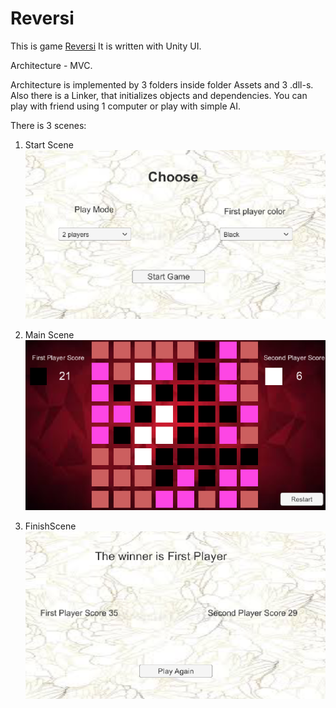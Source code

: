 # Reversi

This is game [Reversi](https://en.wikipedia.org/wiki/Reversi) 
It is written with Unity UI.

Architecture - MVC.

Architecture is implemented by 3 folders inside folder Assets and 3 .dll-s. Also there is a Linker, that initializes objects and dependencies.
You can play with friend using 1 computer or play with simple AI.

There is 3 scenes:
1. Start Scene<br/>
![Start scene](https://github.com/OlesiaPashko/Reversi/blob/master/StartScene.png)

2. Main Scene<br/>
![Main scene](https://github.com/OlesiaPashko/Reversi/blob/master/MainScene.png)

3. FinishScene<br/>
![Finish Scene](https://github.com/OlesiaPashko/Reversi/blob/master/FinishScene.png)
